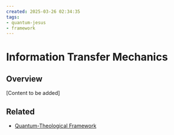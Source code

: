 ```yaml
---
created: 2025-03-26 02:34:35
tags:
- quantum-jesus
- framework
---
```

   
# Information Transfer Mechanics   
   
## Overview   
   
[Content to be added]   
   
## Related   
   
- [Quantum-Theological Framework](Quantum-Theological%20Framework.md)